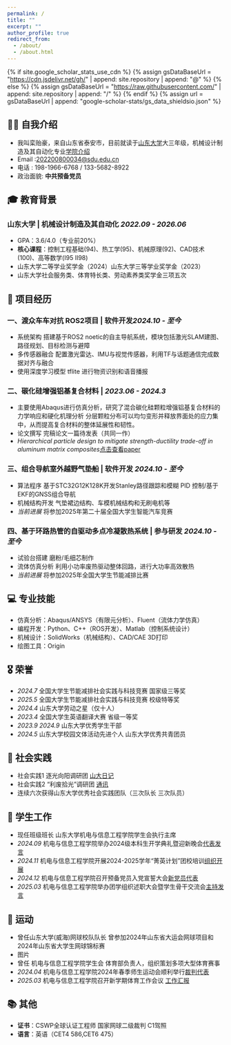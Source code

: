 ```yaml
---
permalink: /
title: ""
excerpt: ""
author_profile: true
redirect_from: 
  - /about/
  - /about.html
---
```


{% if site.google_scholar_stats_use_cdn %}
{% assign gsDataBaseUrl = "https://cdn.jsdelivr.net/gh/" | append: site.repository | append: "@" %}
{% else %}
{% assign gsDataBaseUrl = "https://raw.githubusercontent.com/" | append: site.repository | append: "/" %}
{% endif %}
{% assign url = gsDataBaseUrl | append: "google-scholar-stats/gs_data_shieldsio.json" %}

<span class='anchor' id='about-me'></span>

## 👨‍🎓 自我介绍
- 我叫栾贻豪，来自山东省泰安市，目前就读于[山东大学](https://www.wh.sdu.edu.cn/)大三年级，机械设计制造及其自动化专业[学院介绍](https://ie.wh.sdu.edu.cn/index.htm)
- Email   :202200800034@sdu.edu.cn
-  电话   : 198-1966-6768 / 133-5682-8922
- 政治面貌: **中共预备党员**


## 🎓 教育背景
### 山东大学 | 机械设计制造及其自动化 *2022.09 - 2026.06*
- GPA：3.6/4.0（专业前20%）
- **核心课程**：控制工程基础(94)、热工学(95)、机械原理(92)、CAD技术(100)、高等数学(Ⅰ95 Ⅱ98)
- 山东大学二等学业奖学金（2024）山东大学三等学业奖学金（2023）
- 山东大学社会服务类、体育特长类、劳动素养类奖学金三项五次


## 🚀 项目经历

### 一、渡众车车对抗 ROS2项目 |  软件开发*2024.10 - 至今*
- 系统架构 搭建基于ROS2 noetic的自主导航系统，模块包括激光SLAM建图、路径规划、目标检测与避障
- 多传感器融合 配置激光雷达、IMU与视觉传感器，利用TF与话题通信完成数据对齐与融合
- 使用深度学习模型 tflite 进行物资识别和语音播报

### 二、碳化硅增强铝基复合材料 |  *2023.06 - 2024.3*
- 主要使用Abaqus进行仿真分析，研究了混合碳化硅颗粒增强铝基复合材料的力学响应和硬化机理分析
  分层颗粒分布可以均匀变形并释放界面处的应力集中，从而提高复合材料的整体延展性和韧性。
- 论文撰写 完稿论文一篇待发表（共同一作）
- *Hierarchical particle design to mitigate strength-ductility trade-off in aluminum matrix composites*[点击查看paper](images/paperpdf.pdf)
  
### 三、组合导航室外越野气垫船 | 软件开发 *2024.10 - 至今*
- 算法程序 基于STC32G12K128K开发Stanley路径跟踪和模糊 PID 控制/基于EKF的GNSS组合导航
- 机械结构开发 气垫裙边结构、车模机械结构和无刷电机等
- *当前进展* 将参加2025年第二十届全国大学生智能汽车竞赛

### 四、基于环路热管的自驱动多点冷凝散热系统 | 参与研发 *2024.10 - 至今*
- 试验台搭建 磨粉/毛细芯制作
- 流体仿真分析 利用小功率废热驱动整体回路，进行大功率高效散热
- *当前进展* 将参加2025年全国大学生节能减排比赛

## 💻 专业技能

- 仿真分析：Abaqus/ANSYS（有限元分析）、Fluent（流体力学仿真）  
- 编程开发：Python、C++（ROS开发）、Matlab（控制系统设计）  
- 机械设计：SolidWorks（机械结构）、CAD/CAE 3D打印
- 绘图工具：Origin

## 🎖 荣誉
- *2024.7* 全国大学生节能减排社会实践与科技竞赛 国家级三等奖
- *2025.5* 全国大学生节能减排社会实践与科技竞赛 校级特等奖
- *2024.4* 山东大学劳动之星（仅十人）
- *2023.4* 全国大学生英语翻译大赛 省级一等奖
- *2023.9* *2024.9* 山东大学优秀学生干部
- *2024.5* 山东大学校园文体活动先进个人 山东大学优秀共青团员

## 👟 社会实践
- 社会实践1 逐光向阳调研团 [山大日记](https://www.sdrj.sdu.edu.cn/info/1003/38434.htm)
- 社会实践2 “利废拾光”调研团 [通讯](https://shxy.wh.sdu.edu.cn/old/info/1221/18362.htm)
- 连续六次获得山东大学优秀社会实践团队（三次队长 三次队员）

## 👔 学生工作
- 现任班级班长  山东大学机电与信息工程学院学生会执行主席
- *2024.09* 机电与信息工程学院举办2024级本科生开学典礼暨迎新晚会[代表发言](https://ie.wh.sdu.edu.cn/info/1012/15234.htm)
- *2024.11* 机电与信息工程学院开展2024-2025学年“菁英计划”团校培训[组织开展](https://ie.wh.sdu.edu.cn/info/1012/16016.htm)
- *2024.12* 机电与信息工程学院召开预备党员入党宣誓大会[新党员代表](https://ie.wh.sdu.edu.cn/info/1043/16128.htm)
- *2025.03* 机电与信息工程学院举办团学组织述职大会暨学生骨干交流会[主持发言](https://ie.wh.sdu.edu.cn/info/1059/16814.htm)



## 🎾 运动
- 曾任山东大学(威海)网球校队队长 曾参加2024年山东省大运会网球项目和2024年山东省大学生网球锦标赛
- 图片 
- 曾任 机电与信息工程学院学生会 体育部负责人，组织策划多项大型体育赛事
- *2024.04* 机电与信息工程学院2024年春季师生运动会顺利举行[裁判代表](https://xinwen.wh.sdu.edu.cn/info/1004/44154.htm)
- *2025.03* 机电与信息工程学院召开新学期体育工作会议 [工作汇报](https://ie.wh.sdu.edu.cn/info/1012/16622.htm)
  
## 📚 其他
- **证书**：CSWP全球认证工程师  国家网球二级裁判 C1驾照
- **语言**：英语（CET4 586,CET6 475）


